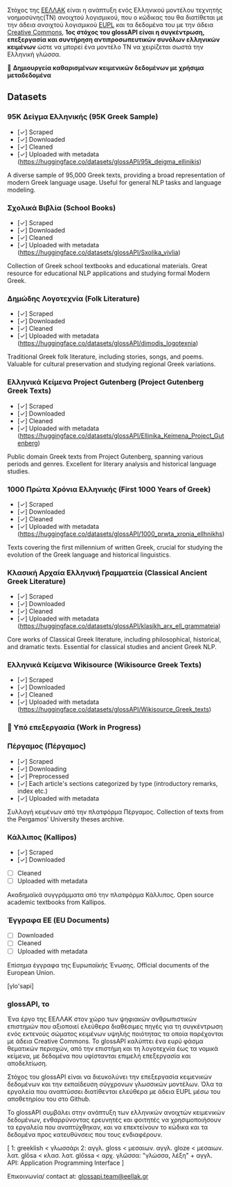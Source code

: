 Στόχος της [ΕΕΛΛΑΚ](https://eellak.gr/) είναι η ανάπτυξη ενός Ελληνικού μοντέλου τεχνητής νοημοσύνης(ΤΝ) ανοιχτού λογισμικού, που ο κώδικας του θα διατίθεται με την άδεια ανοιχτού λογισμικού [EUPL](https://eupl.eu/) και τα δεδομένα του με την άδεια [Creative Commons](https://creativecommons.org/share-your-work/cclicenses/), **1ος στόχος του glossAPI είναι η συγκέντρωση, επεξεργασία και συντήρηση αντιπροσωπευτικών συνόλων ελληνικών κειμένων** ώστε να μπορεί ένα μοντέλο ΤΝ να χειρίζεται σωστά την Ελληνική γλώσσα. 

:rocket: **Δημιουργεία καθαρισμένων κειμενικών δεδομένων με χρήσιμα μεταδεδομένα**

## Datasets

### 95Κ Δείγμα Ελληνικής (95K Greek Sample)
- [✓] Scraped
- [✓] Downloaded
- [✓] Cleaned
- [✓] Uploaded with metadata (https://huggingface.co/datasets/glossAPI/95k_deigma_ellinikis)

A diverse sample of 95,000 Greek texts, providing a broad representation of modern Greek language usage. Useful for general NLP tasks and language modeling.

### Σχολικά Βιβλία (School Books)
- [✓] Scraped
- [✓] Downloaded
- [✓] Cleaned
- [✓] Uploaded with metadata (https://huggingface.co/datasets/glossAPI/Sxolika_vivlia)

Collection of Greek school textbooks and educational materials. Great resource for educational NLP applications and studying formal Modern Greek.

### Δημώδης Λογοτεχνία (Folk Literature)
- [✓] Scraped
- [✓] Downloaded
- [✓] Cleaned
- [✓] Uploaded with metadata (https://huggingface.co/datasets/glossAPI/dimodis_logotexnia)

Traditional Greek folk literature, including stories, songs, and poems. Valuable for cultural preservation and studying regional Greek variations.

### Ελληνικά Κείμενα Project Gutenberg (Project Gutenberg Greek Texts)
- [✓] Scraped
- [✓] Downloaded
- [✓] Cleaned
- [✓] Uploaded with metadata (https://huggingface.co/datasets/glossAPI/Ellinika_Keimena_Project_Gutenberg)

Public domain Greek texts from Project Gutenberg, spanning various periods and genres. Excellent for literary analysis and historical language studies.

### 1000 Πρώτα Χρόνια Ελληνικής (First 1000 Years of Greek)
- [✓] Scraped
- [✓] Downloaded
- [✓] Cleaned
- [✓] Uploaded with metadata (https://huggingface.co/datasets/glossAPI/1000_prwta_xronia_ellhnikhs)

Texts covering the first millennium of written Greek, crucial for studying the evolution of the Greek language and historical linguistics.

### Κλασική Αρχαία Ελληνική Γραμματεία (Classical Ancient Greek Literature)
- [✓] Scraped
- [✓] Downloaded
- [✓] Cleaned
- [✓] Uploaded with metadata (https://huggingface.co/datasets/glossAPI/klasikh_arx_ell_grammateia)

Core works of Classical Greek literature, including philosophical, historical, and dramatic texts. Essential for classical studies and ancient Greek NLP.

### Ελληνικά Κείμενα Wikisource (Wikisource Greek Texts)
- [✓] Scraped
- [✓] Downloaded
- [✓] Cleaned
- [✓] Uploaded with metadata (https://huggingface.co/datasets/glossAPI/Wikisource_Greek_texts)

### :construction: Υπό επεξεργασία (Work in Progress)

### Πέργαμος (Πέργαμος)
- [✓] Scraped
- [✓] Downloading
- [✓] Preprocessed
- [✓] Each article's sections categorized by type (introductory remarks, index etc.)
- [✓] Uploaded with metadata

Συλλογή κειμένων από την πλατφόρμα Πέργαμος. Collection of texts from the Pergamos' University theses archive.

### Κάλλιπος (Kallipos)
- [✓] Scraped
- [✓] Downloaded
- [ ] Cleaned
- [ ] Uploaded with metadata

Ακαδημαϊκά συγγράμματα από την πλατφόρμα Κάλλιπος. Open source academic textbooks from Kallipos.

### Έγγραφα ΕΕ (EU Documents)
- [ ] Downloaded
- [ ] Cleaned
- [ ] Uploaded with metadata

Επίσημα έγγραφα της Ευρωπαϊκής Ένωσης. Official documents of the European Union.

[γlo'sapi]

### glossAPI, το

  Ένα έργο της ΕΕΛΛΑΚ στον χώρο των ψηφιακών ανθρωπιστικών επιστημών που αξιοποιεί ελεύθερα διαθέσιμες πηγές για τη συγκέντρωση ενός εκτενούς σώματος κειμένων υψηλής ποιότητας τα οποία παρέχονται με άδεια Creative Commons. Το glossAPI καλύπτει ένα ευρύ φάσμα θεματικών περιοχών, από την επιστήμη και τη λογοτεχνία έως τα νομικά κείμενα, με δεδομένα που υφίστανται επιμελή επεξεργασία και αποδελτίωση.

  Στόχος του glossAPI είναι να διευκολύνει την επεξεργασία κειμενικών δεδομένων και την εκπαίδευση σύγχρονων γλωσσικών μοντέλων. Όλα τα εργαλεία που αναπτύσσει διατίθενται ελεύθερα με άδεια EUPL μέσω του αποθετηρίου του στο Github.

  Το glossAPI συμβάλει στην ανάπτυξη των ελληνικών ανοιχτών κειμενικών δεδομένων, ενθαρρύνοντας ερευνητές και φοιτητές να χρησιμοποιήσουν τα εργαλεία που αναπτύχθηκαν, και να επεκτείνουν το κώδικα και τα δεδομένα προς κατευθύνσεις που τους ενδιαφέρουν.

[ 1: greeklish < γλωσσάρι 2: αγγλ. gloss < μεσαιων. αγγλ. gloze < μεσαιων. λατ. glōsa < κλασ. λατ. glōssa < αρχ. γλῶσσα: "γλώσσα, λέξη" + αγγλ. API: Application Programming Interface ]

Επικοινωνία/ contact at: glossapi.team@eellak.gr
